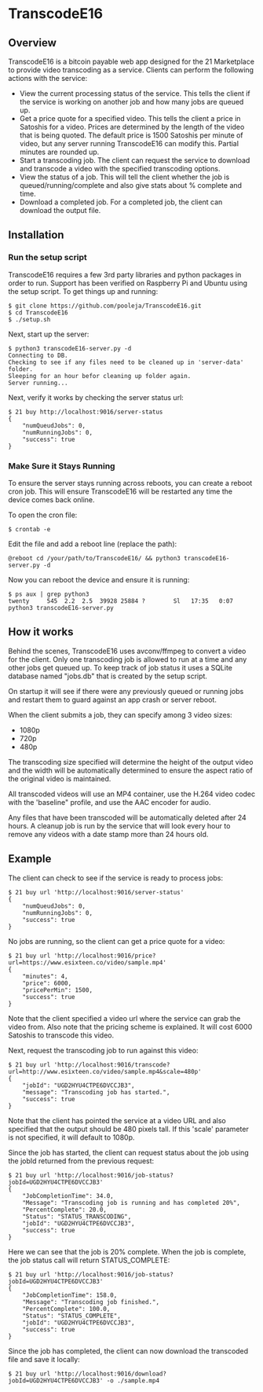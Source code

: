 # TranscodeE16

## Overview
TranscodeE16 is a bitcoin payable web app designed for the 21 Marketplace to provide video transcoding as a service.  Clients can perform the following actions with the service:

* View the current processing status of the service.  This tells the client if the service is working on another job and how many jobs are queued up.
* Get a price quote for a specified video.  This tells the client a price in Satoshis for a video.  Prices are determined by the length of the video that is being quoted.  The default price is 1500 Satoshis per minute of video, but any server running TranscodeE16 can modify this.  Partial minutes are rounded up.
* Start a transcoding job.  The client can request the service to download and transcode a video with the specified transcoding options.
* View the status of a job.  This will tell the client whether the job is queued/running/complete and also give stats about % complete and time.
* Download a completed job.  For a completed job, the client can download the output file.

## Installation
### Run the setup script
TranscodeE16 requires a few 3rd party libraries and python packages in order to run.  Support has been verified on Raspberry Pi and Ubuntu using the setup script.  To get things up and running:

```
$ git clone https://github.com/pooleja/TranscodeE16.git
$ cd TranscodeE16
$ ./setup.sh
```

Next, start up the server:
```
$ python3 transcodeE16-server.py -d
Connecting to DB.
Checking to see if any files need to be cleaned up in 'server-data' folder.
Sleeping for an hour befor cleaning up folder again.
Server running...
```

Next, verify it works by checking the server status url:
```
$ 21 buy http://localhost:9016/server-status
{
    "numQueudJobs": 0,
    "numRunningJobs": 0,
    "success": true
}
```
### Make Sure it Stays Running
To ensure the server stays running across reboots, you can create a reboot cron job.  This will ensure TranscodeE16 will be restarted any time the device comes back online.

To open the cron file:
```
$ crontab -e
```

Edit the file and add a reboot line (replace the path):
```
@reboot cd /your/path/to/TranscodeE16/ && python3 transcodeE16-server.py -d
```

Now you can reboot the device and ensure it is running:
```
$ ps aux | grep python3
twenty     545  2.2  2.5  39928 25884 ?        Sl   17:35   0:07 python3 transcodeE16-server.py
```

## How it works
Behind the scenes, TranscodeE16 uses avconv/ffmpeg to convert a video for the client.  Only one transcoding job is allowed to run at a time and any other jobs get queued up.  To keep track of job status it uses a SQLite database named "jobs.db" that is created by the setup script.

On startup it will see if there were any previously queued or running jobs and restart them to guard against an app crash or server reboot.

When the client submits a job, they can specify among 3 video sizes:
* 1080p
* 720p
* 480p

The transcoding size specified will determine the height of the output video and the width will be automatically determined to ensure the aspect ratio of the original video is maintained.

All transcoded videos will use an MP4 container, use the H.264 video codec with the 'baseline" profile, and use the AAC encoder for audio.

Any files that have been transcoded will be automatically deleted after 24 hours.  A cleanup job is run by the service that will look every hour to remove any videos with a date stamp more than 24 hours old.

## Example
The client can check to see if the service is ready to process jobs:
```
$ 21 buy url 'http://localhost:9016/server-status'
{
    "numQueudJobs": 0,
    "numRunningJobs": 0,
    "success": true
}
```
No jobs are running, so the client can get a price quote for a video:
```
$ 21 buy url 'http://localhost:9016/price?url=https://www.esixteen.co/video/sample.mp4'
{
    "minutes": 4,
    "price": 6000,
    "pricePerMin": 1500,
    "success": true
}
```
Note that the client specified a video url where the service can grab the video from.  Also note that the pricing scheme is explained.  It will cost 6000 Satoshis to transcode this video.

Next, request the transcoding job to run against this video:
```
$ 21 buy url 'http://localhost:9016/transcode?url=http://www.esixteen.co/video/sample.mp4&scale=480p'
{
    "jobId": "UGD2HYU4CTPE6DVCCJB3",
    "message": "Transcoding job has started.",
    "success": true
}
```
Note that the client has pointed the service at a video URL and also specified that the output should be 480 pixels tall.  If this 'scale' parameter is not specified, it will default to 1080p.

Since the job has started, the client can request status about the job using the jobId returned from the previous request:
```
$ 21 buy url 'http://localhost:9016/job-status?jobId=UGD2HYU4CTPE6DVCCJB3'
{
    "JobCompletionTime": 34.0,
    "Message": "Transcoding job is running and has completed 20%",
    "PercentComplete": 20.0,
    "Status": "STATUS_TRANSCODING",
    "jobId": "UGD2HYU4CTPE6DVCCJB3",
    "success": true
}
```
Here we can see that the job is 20% complete.  When the job is complete, the job status call will return STATUS_COMPLETE:
```
$ 21 buy url 'http://localhost:9016/job-status?jobId=UGD2HYU4CTPE6DVCCJB3'
{
    "JobCompletionTime": 158.0,
    "Message": "Transcoding job finished.",
    "PercentComplete": 100.0,
    "Status": "STATUS_COMPLETE",
    "jobId": "UGD2HYU4CTPE6DVCCJB3",
    "success": true
}
```
Since the job has completed, the client can now download the transcoded file and save it locally:
```
$ 21 buy url 'http://localhost:9016/download?jobId=UGD2HYU4CTPE6DVCCJB3' -o ./sample.mp4
```
